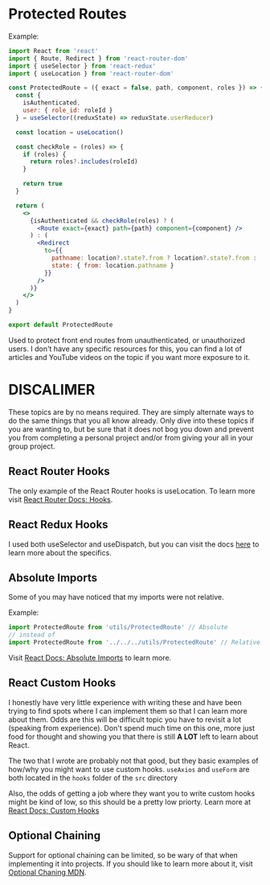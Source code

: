 # Protected Routes

Example:
```jsx
import React from 'react'
import { Route, Redirect } from 'react-router-dom'
import { useSelector } from 'react-redux'
import { useLocation } from 'react-router-dom'

const ProtectedRoute = ({ exact = false, path, component, roles }) => {
  const {
    isAuthenticated,
    user: { role_id: roleId }
  } = useSelector((reduxState) => reduxState.userReducer)

  const location = useLocation()

  const checkRole = (roles) => {
    if (roles) {
      return roles?.includes(roleId)
    }

    return true
  }

  return (
    <>
      {isAuthenticated && checkRole(roles) ? (
        <Route exact={exact} path={path} component={component} />
      ) : (
        <Redirect
          to={{
            pathname: location?.state?.from ? location?.state?.from : '/' ,
            state: { from: location.pathname }
          }}
        />
      )}
    </>
  )
}

export default ProtectedRoute

```

Used to protect front end routes from unauthenticated, or unauthorized users. I don't have any specific resources for this, you can find a lot of articles and YouTube videos on the topic if you want more exposure to it.

# DISCALIMER
These topics are by no means required. They are simply alternate ways to do the same things that you all know already. Only dive into these topics if you are wanting to, but be sure that it does not bog you down and prevent you from completing a personal project and/or from giving your all in your group project.

## React Router Hooks
The only example of the React Router hooks is useLocation. To learn more visit [React Router Docs: Hooks](https://reacttraining.com/react-router/web/api/Hooks).


## React Redux Hooks
I used both useSelector and useDispatch, but you can visit the docs [here](https://react-redux.js.org/api/hooks#hooks) to learn more about the specifics.

## Absolute Imports
Some of you may have noticed that my imports were not relative.

Example: 
```js
import ProtectedRoute from 'utils/ProtectedRoute' // Absolute
// instead of
import ProtectedRoute from '../../../utils/ProtectedRoute' // Relative. They can become quite hard to manage once you get into bigger projects.
```

Visit [React Docs: Absolute Imports](https://create-react-app.dev/docs/importing-a-component/#absolute-imports) to learn more.

## React Custom Hooks
I honestly have very little experience with writing these and have been trying to find spots where I can implement them so that I can learn more about them. Odds are this will be difficult topic you have to revisit a lot (speaking from experience). Don't spend much time on this one, more just food for thought and showing you that there is still **A LOT** left to learn about React.

The two that I wrote are probably not that good, but they basic examples of how/why you might want to use custom hooks. `useAxios` and `useForm` are both located in the `hooks` folder of the `src` directory

Also, the odds of getting a job where they want you to write custom hooks might be kind of low, so this should be a pretty low priorty. Learn more at [React Docs: Custom Hooks](https://reactjs.org/docs/hooks-custom.html)

## Optional Chaining
Support for optional chaining can be limited, so be wary of that when implementing it into projects. If you should like to learn more about it, visit [Optional Chaning MDN](https://developer.mozilla.org/en-US/docs/Web/JavaScript/Reference/Operators/Optional_chaining).
